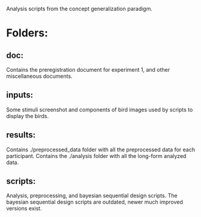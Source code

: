 Analysis scripts from the concept generalization paradigm.

# Folders:

## doc:

Contains the preregistration document for experiment 1, and other miscellaneous documents.

## inputs:

Some stimuli screenshot and components of bird images used by scripts to display the birds.

## results:

Contains ./preprocessed_data folder with all the preprocessed data for each participant.
Contains the ./analysis folder with all the long-form analyzed data.

## scripts:

Analysis, preprocessing, and bayesian sequential design scripts. The bayesian sequential design scripts are outdated, newer much improved versions exist.
